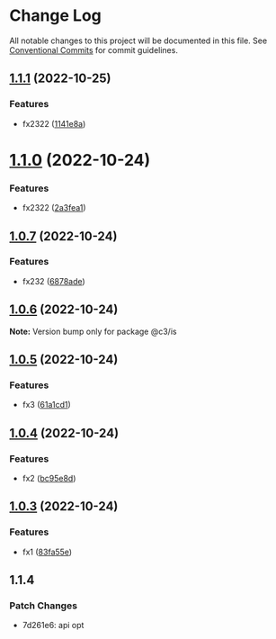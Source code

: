 # Change Log

All notable changes to this project will be documented in this file. See [Conventional Commits](https://conventionalcommits.org) for commit guidelines.

## [1.1.1](https://github.com/che3vinci/c3/compare/@c3/is@1.1.0...@c3/is@1.1.1) (2022-10-25)

### Features

- fx2322 ([1141e8a](https://github.com/che3vinci/c3/commit/1141e8a22f0c8af450f1dde2d610dae385f5af49))

# [1.1.0](https://github.com/che3vinci/c3/compare/@c3/is@1.0.7...@c3/is@1.1.0) (2022-10-24)

### Features

- fx2322 ([2a3fea1](https://github.com/che3vinci/c3/commit/2a3fea11cf388af1a34a4750c17fc64e2e46b8ab))

## [1.0.7](https://github.com/che3vinci/c3/compare/@c3/is@1.0.6...@c3/is@1.0.7) (2022-10-24)

### Features

- fx232 ([6878ade](https://github.com/che3vinci/c3/commit/6878adec68b75681e8214a9679bf34deb0faee01))

## [1.0.6](https://github.com/che3vinci/c3/compare/@c3/is@1.0.5...@c3/is@1.0.6) (2022-10-24)

**Note:** Version bump only for package @c3/is

## [1.0.5](https://github.com/che3vinci/c3/compare/@c3/is@1.0.4...@c3/is@1.0.5) (2022-10-24)

### Features

- fx3 ([61a1cd1](https://github.com/che3vinci/c3/commit/61a1cd17d790e1e559ac366bbbfae0e219c06b61))

## [1.0.4](https://github.com/che3vinci/c3/compare/@c3/is@1.0.3...@c3/is@1.0.4) (2022-10-24)

### Features

- fx2 ([bc95e8d](https://github.com/che3vinci/c3/commit/bc95e8d6af271e0f0aa7f85524499c6db995772a))

## [1.0.3](https://github.com/che3vinci/c3/compare/@c3/is@1.0.2...@c3/is@1.0.3) (2022-10-24)

### Features

- fx1 ([83fa55e](https://github.com/che3vinci/c3/commit/83fa55e9299611c5ab77fffab8b0c6a7e4e88d64))

## 1.1.4

### Patch Changes

- 7d261e6: api opt
